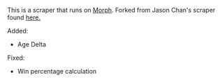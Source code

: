 This is a scraper that runs on [Morph](https://morph.io). 
Forked from Jason Chan's scraper found [here.](https://morph.io/jasonchanhku/ufc_fights_db)

Added:
- Age Delta

Fixed:
- Win percentage calculation